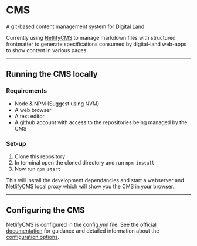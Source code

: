 # CMS
A git-based content management system for [Digital Land](https://digital-land.info)

Currently using [NetlifyCMS](https://netlifycms.org) to manage markdown files with structured frontmatter to generate specifications consumed by digital-land web-apps to show content in various pages.

---

## Running the CMS locally

### Requirements

- Node & NPM (Suggest using NVM)
- A web browser
- A text editor
- A github account with access to the repositories being managed by the CMS

### Set-up

1. Clone this repository
2. In terminal open the cloned directory and run `npm install`
3. Now run `npm start`

This will install the development dependancies and start a webserver and NetlifyCMS local proxy which will show you the CMS in your browser.

---

## Configuring the CMS

NetlifyCMS is configured in the [config.yml](app/config.yml) file. See the [official documentation](https://www.netlifycms.org/docs/) for guidance and detailed information about the [configuration options](https://www.netlifycms.org/docs/configuration-options/).

